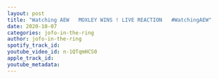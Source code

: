 ```yaml
---
layout: post
title: "Watching AEW   MOXLEY WINS ! LIVE REACTION   #WatchingAEW"
date: 2020-10-07
categories: jofo-in-the-ring
author: jofo-in-the-ring
spotify_track_id: 
youtube_video_id: n-1QTqmHCS0
apple_track_id: 
youtube_metadata: 
---
```

